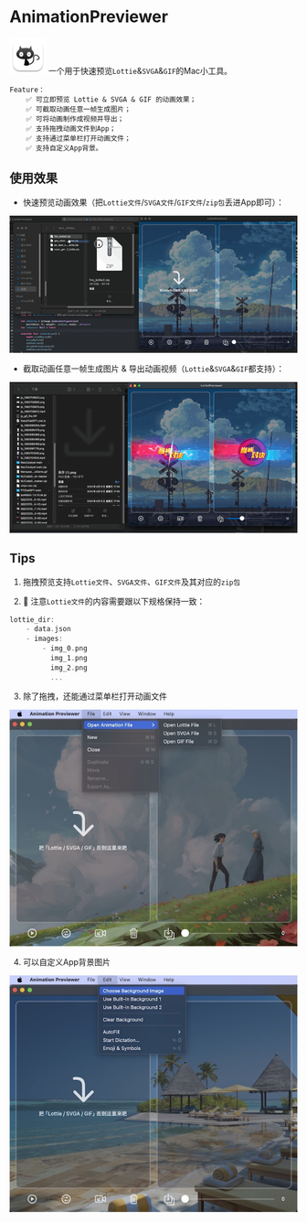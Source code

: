 # AnimationPreviewer

![icon](https://github.com/Rogue24/JPCover/raw/master/AnimationPreviewer/icon.png) 一个用于快速预览`Lottie`&`SVGA`&`GIF`的Mac小工具。

    Feature：
        ✅ 可立即预览 Lottie & SVGA & GIF 的动画效果；
        ✅ 可截取动画任意一帧生成图片；
        ✅ 可将动画制作成视频并导出；
        ✅ 支持拖拽动画文件到App；
        ✅ 支持通过菜单栏打开动画文件；
        ✅ 支持自定义App背景。

## 使用效果

- 快速预览动画效果（把`Lottie文件`/`SVGA文件`/`GIF文件`/`zip包`丢进App即可）：

![example1](https://github.com/Rogue24/JPCover/raw/master/AnimationPreviewer/example1.gif)

- 截取动画任意一帧生成图片 & 导出动画视频（`Lottie`&`SVGA`&`GIF`都支持）：

![example2](https://github.com/Rogue24/JPCover/raw/master/AnimationPreviewer/example2.gif)

## Tips

1. 拖拽预览支持`Lottie文件`、`SVGA文件`、`GIF文件`及其对应的`zip包`

2. 📢 注意`Lottie文件`的内容需要跟以下规格保持一致：

```swift
lottie_dir:
    - data.json
    - images:
        - img_0.png
          img_1.png
          img_2.png
          ...
```

3. 除了拖拽，还能通过菜单栏打开动画文件

![example2](https://github.com/Rogue24/JPCover/raw/master/AnimationPreviewer/example3.jpeg)

4. 可以自定义App背景图片

![example2](https://github.com/Rogue24/JPCover/raw/master/AnimationPreviewer/example4.jpeg)
